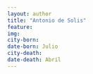 ```yaml
---
layout: author
title: "Antonio de Solis"
feature: 
img:
city-born: 
date-born: Julio
city-death: 
date-death: Abril
---
```

